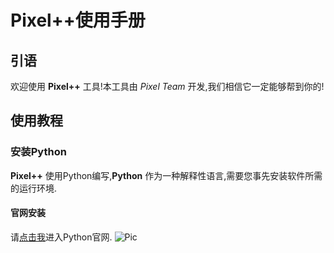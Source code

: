 # Pixel++使用手册
## 引语
欢迎使用 **Pixel++** 工具!本工具由 *Pixel Team* 开发,我们相信它一定能够帮到你的!
## 使用教程
### 安装Python
**Pixel++** 使用Python编写,**Python** 作为一种解释性语言,需要您事先安装软件所需的运行环境.
#### 官网安装
请[点击我](https://www.python.org/)进入Python官网.
![Pic](https://picshack.net/ib/5d9Hw4AaDj.png"Python官网")
